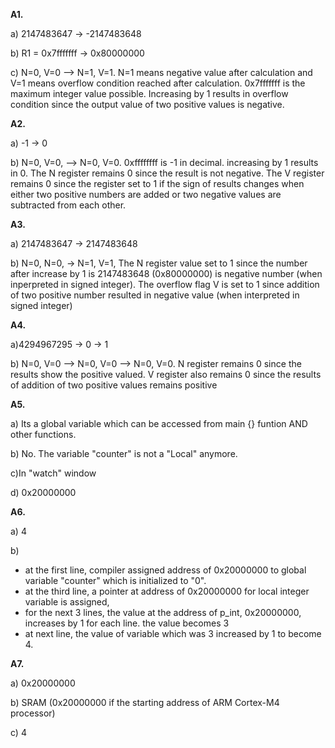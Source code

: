**A1.**

a) 2147483647 -> -2147483648

b) R1 = 0x7fffffff -> 0x80000000

c) N=0, V=0 --> N=1, V=1. N=1 means negative value after calculation and V=1 means overflow condition reached after calculation. 0x7fffffff is the maximum integer value possible. Increasing by 1 results in overflow condition since the output value of two positive values is negative. 

**A2.** 

a) -1 -> 0

b) N=0, V=0, --> N=0, V=0. 0xffffffff is -1 in decimal. increasing by 1 results in 0. The N register remains 0 since the result is not negative. The V register remains 0 since the  register set to 1 if the sign of results changes when either two positive numbers are added or two negative values are subtracted from each other. 

**A3.**

a) 2147483647 -> 2147483648

b) N=0, N=0, -> N=1, V=1, The N register value set to 1 since the number after increase by 1 is 2147483648 (0x80000000) is negative number (when inperpreted in signed integer).  The overflow flag V is set to 1 since addition of two positive number resulted in negative value (when interpreted in signed integer)

**A4.** 

a)4294967295 -> 0 -> 1

b) N=0, V=0 --> N=0, V=0 --> N=0, V=0. N register remains 0 since the results show the positive valued. V register also remains 0 since the results of addition of two positive values remains positive

**A5.**

a) Its a global variable which can be accessed from main {} funtion AND other functions.

b) No. The variable "counter" is not a "Local" anymore.

c)In "watch" window

d) 0x20000000

**A6.**

a) 4

b) 
- at the first line, compiler assigned address of 0x20000000 to global variable "counter" which is initialized to "0".
- at the third line, a pointer at address of 0x20000000 for local integer variable is assigned,
- for the next 3 lines, the value at the address of p_int, 0x20000000, increases by 1 for each line. the value becomes 3
- at next line, the value of variable which was 3 increased by 1 to become 4.

**A7.** 

a) 0x20000000

b) SRAM (0x20000000 if the starting address of ARM Cortex-M4 processor)

c) 4
